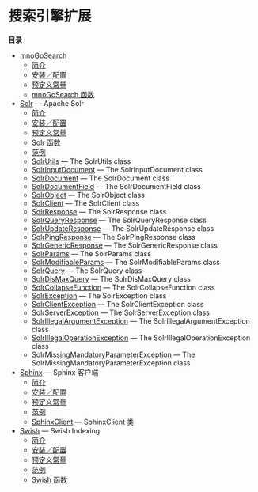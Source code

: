 搜索引擎扩展
============

**目录**

-   [mnoGoSearch](/book/mnogosearch.html)
    -   [简介](/intro/mnogosearch.html)
    -   [安装／配置](/mnogosearch/setup.html)
    -   [预定义常量](/mnogosearch/constants.html)
    -   [mnoGoSearch 函数](/ref/mnogosearch.html)
-   [Solr](/book/solr.html) — Apache Solr
    -   [简介](/intro/solr.html)
    -   [安装／配置](/solr/setup.html)
    -   [预定义常量](/solr/constants.html)
    -   [Solr 函数](/ref/solr.html)
    -   [范例](/solr/examples.html)
    -   [SolrUtils](/class/solrutils.html) — The SolrUtils class
    -   [SolrInputDocument](/class/solrinputdocument.html) — The
        SolrInputDocument class
    -   [SolrDocument](/class/solrdocument.html) — The SolrDocument
        class
    -   [SolrDocumentField](/class/solrdocumentfield.html) — The
        SolrDocumentField class
    -   [SolrObject](/class/solrobject.html) — The SolrObject class
    -   [SolrClient](/class/solrclient.html) — The SolrClient class
    -   [SolrResponse](/class/solrresponse.html) — The SolrResponse
        class
    -   [SolrQueryResponse](/class/solrqueryresponse.html) — The
        SolrQueryResponse class
    -   [SolrUpdateResponse](/class/solrupdateresponse.html) — The
        SolrUpdateResponse class
    -   [SolrPingResponse](/class/solrpingresponse.html) — The
        SolrPingResponse class
    -   [SolrGenericResponse](/class/solrgenericresponse.html) — The
        SolrGenericResponse class
    -   [SolrParams](/class/solrparams.html) — The SolrParams class
    -   [SolrModifiableParams](/class/solrmodifiableparams.html) — The
        SolrModifiableParams class
    -   [SolrQuery](/class/solrquery.html) — The SolrQuery class
    -   [SolrDisMaxQuery](/class/solrdismaxquery.html) — The
        SolrDisMaxQuery class
    -   [SolrCollapseFunction](/class/solrcollapsefunction.html) — The
        SolrCollapseFunction class
    -   [SolrException](/class/solrexception.html) — The SolrException
        class
    -   [SolrClientException](/class/solrclientexception.html) — The
        SolrClientException class
    -   [SolrServerException](/class/solrserverexception.html) — The
        SolrServerException class
    -   [SolrIllegalArgumentException](/class/solrillegalargumentexception.html)
        — The SolrIllegalArgumentException class
    -   [SolrIllegalOperationException](/class/solrillegaloperationexception.html)
        — The SolrIllegalOperationException class
    -   [SolrMissingMandatoryParameterException](/class/solrmissingmandatoryparameterexception.html)
        — The SolrMissingMandatoryParameterException class
-   [Sphinx](/book/sphinx.html) — Sphinx 客户端
    -   [简介](/intro/sphinx.html)
    -   [安装／配置](/sphinx/setup.html)
    -   [预定义常量](/sphinx/constants.html)
    -   [范例](/sphinx/examples.html)
    -   [SphinxClient](/class/sphinxclient.html) — SphinxClient 类
-   [Swish](/book/swish.html) — Swish Indexing
    -   [简介](/intro/swish.html)
    -   [安装／配置](/swish/setup.html)
    -   [预定义常量](/swish/constants.html)
    -   [范例](/swish/examples.html)
    -   [Swish 函数](/ref/swish.html)

